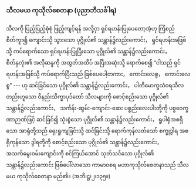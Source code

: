 ### သီလမယ ကုသိုလ်စေတနာ (ပုညာဘိသင်္ခါရ)

သီလကို ပြည့်ပြည့်စုံစုံ ဖြည့်ကျင့်ရန် အလို့ငှာ ရှင်ရဟန်းပြုပေတော့အံ့ဟု ကြံစည်စိတ်ကူး၍ ကျောင်းသို့
သွားသော ပုဂ္ဂိုလ်၏ သန္တာန်၌လည်းကောင်း， ရှင်ရဟန်းအဖြစ်သို့ ကပ်ရောက်သော ရှင်ရဟန်းပြုပြီးသော ပုဂ္ဂိုလ်၏
သန္တာန်၌လည်းကောင်း， စိတ်နှလုံး၏ အလိုဆန္ဒကို အထွတ်အထိပ် အပြီးအဆုံးသို့ ရောက်စေ၍ “ငါသည်
ရှင်ရဟန်းအဖြစ်သို့ ကပ်ရောက်ပြီးသည် ဖြစ်ပေပေါ့တကား， ကောင်းလေစွ， ကောင်းလေစွ” --- ဟု ဆင်ခြင်သော
ပုဂ္ဂိုလ်၏ သန္တာန်၌လည်းကောင်း， ပါတိမောက္ခသံ၀ရသီလတည်းဟူသော ဝိနည်းသိက္ခာပုဒ်တော် သီလများကို
စောင့်စည်းသော ပုဂ္ဂိုလ်၏ သန္တာန်၌လည်းကောင်း， သင်္ကန်း-ဆွမ်း-ကျောင်း-ဆေး ပစ္စည်းလေးပါးတို့ကို
ပစ္စဝေက္ခဏာဉာဏ်ဖြင့် ဆင်ခြင်၍ သုံးစွဲသော ပုဂ္ဂိုလ်၏ သန္တာန်၌လည်းကောင်း， ရူပါရုံအစရှိသော အာရုံတို့သည်
ရှေးရှုကျခြင်းသို့ ထင်ခြင်းသို့ ရောက်ကုန်လတ်သော် စက္ခုဒွါရ အစရှိကုန်သော ဒွါရတို့ကို စောင့်စည်းသော
ပုဂ္ဂိုလ်၏ သန္တာန်၌လည်းကောင်း， အသက်မွေးဝမ်းကျောင်းကို စင်ကြယ်အောင် သုတ်သင်သော ပုဂ္ဂိုလ်၏
သန္တာန်၌လည်းကောင်း ဖြစ်ပေါ်လာသော ကာမာ၀စရ မဟာကုသိုလ်စေတနာသည် သီလမယ ကုသိုလ်စေတနာ
မည်၏။ (အဘိ၊ဋ္ဌ၊၂၊၁၃၅။)
